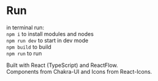 # Run
in terminal run:  
`npm i` to install modules and nodes  
`npm run dev` to start in dev mode  
`npm build` to build  
`npm run` to run  
  

Built with React (TypeScript) and ReactFlow.  
Components from Chakra-UI and Icons from React-Icons.  
